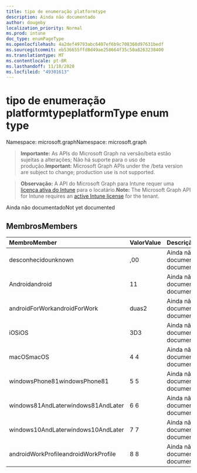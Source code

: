 ```yaml
---
title: tipo de enumeração platformtype
description: Ainda não documentado
author: dougeby
localization_priority: Normal
ms.prod: intune
doc_type: enumPageType
ms.openlocfilehash: 4a2def49793abc6407ef6b9c708368d97631bedf
ms.sourcegitcommit: eb536655ffd8d49ae258664f35c50a8263238400
ms.translationtype: MT
ms.contentlocale: pt-BR
ms.lasthandoff: 11/18/2020
ms.locfileid: "49301613"
---
```

# <a name="platformtype-enum-type"></a><span data-ttu-id="649aa-103">tipo de enumeração platformtype</span><span class="sxs-lookup"><span data-stu-id="649aa-103">platformType enum type</span></span>

<span data-ttu-id="649aa-104">Namespace: microsoft.graph</span><span class="sxs-lookup"><span data-stu-id="649aa-104">Namespace: microsoft.graph</span></span>

> <span data-ttu-id="649aa-105">**Importante:** As APIs do Microsoft Graph na versão/beta estão sujeitas a alterações; Não há suporte para o uso de produção.</span><span class="sxs-lookup"><span data-stu-id="649aa-105">**Important:** Microsoft Graph APIs under the /beta version are subject to change; production use is not supported.</span></span>

> <span data-ttu-id="649aa-106">**Observação:** A API do Microsoft Graph para Intune requer uma [licença ativa do Intune](https://go.microsoft.com/fwlink/?linkid=839381) para o locatário.</span><span class="sxs-lookup"><span data-stu-id="649aa-106">**Note:** The Microsoft Graph API for Intune requires an [active Intune license](https://go.microsoft.com/fwlink/?linkid=839381) for the tenant.</span></span>

<span data-ttu-id="649aa-107">Ainda não documentado</span><span class="sxs-lookup"><span data-stu-id="649aa-107">Not yet documented</span></span>

## <a name="members"></a><span data-ttu-id="649aa-108">Membros</span><span class="sxs-lookup"><span data-stu-id="649aa-108">Members</span></span>
|<span data-ttu-id="649aa-109">Membro</span><span class="sxs-lookup"><span data-stu-id="649aa-109">Member</span></span>|<span data-ttu-id="649aa-110">Valor</span><span class="sxs-lookup"><span data-stu-id="649aa-110">Value</span></span>|<span data-ttu-id="649aa-111">Descrição</span><span class="sxs-lookup"><span data-stu-id="649aa-111">Description</span></span>|
|:---|:---|:---|
|<span data-ttu-id="649aa-112">desconhecido</span><span class="sxs-lookup"><span data-stu-id="649aa-112">unknown</span></span>|<span data-ttu-id="649aa-113">,0</span><span class="sxs-lookup"><span data-stu-id="649aa-113">0</span></span>|<span data-ttu-id="649aa-114">Ainda não documentado</span><span class="sxs-lookup"><span data-stu-id="649aa-114">Not yet documented</span></span>|
|<span data-ttu-id="649aa-115">Android</span><span class="sxs-lookup"><span data-stu-id="649aa-115">android</span></span>|<span data-ttu-id="649aa-116">1</span><span class="sxs-lookup"><span data-stu-id="649aa-116">1</span></span>|<span data-ttu-id="649aa-117">Ainda não documentado</span><span class="sxs-lookup"><span data-stu-id="649aa-117">Not yet documented</span></span>|
|<span data-ttu-id="649aa-118">androidForWork</span><span class="sxs-lookup"><span data-stu-id="649aa-118">androidForWork</span></span>|<span data-ttu-id="649aa-119">duas</span><span class="sxs-lookup"><span data-stu-id="649aa-119">2</span></span>|<span data-ttu-id="649aa-120">Ainda não documentado</span><span class="sxs-lookup"><span data-stu-id="649aa-120">Not yet documented</span></span>|
|<span data-ttu-id="649aa-121">iOS</span><span class="sxs-lookup"><span data-stu-id="649aa-121">iOS</span></span>|<span data-ttu-id="649aa-122">3D</span><span class="sxs-lookup"><span data-stu-id="649aa-122">3</span></span>|<span data-ttu-id="649aa-123">Ainda não documentado</span><span class="sxs-lookup"><span data-stu-id="649aa-123">Not yet documented</span></span>|
|<span data-ttu-id="649aa-124">macOS</span><span class="sxs-lookup"><span data-stu-id="649aa-124">macOS</span></span>|<span data-ttu-id="649aa-125">4 </span><span class="sxs-lookup"><span data-stu-id="649aa-125">4</span></span>|<span data-ttu-id="649aa-126">Ainda não documentado</span><span class="sxs-lookup"><span data-stu-id="649aa-126">Not yet documented</span></span>|
|<span data-ttu-id="649aa-127">windowsPhone81</span><span class="sxs-lookup"><span data-stu-id="649aa-127">windowsPhone81</span></span>|<span data-ttu-id="649aa-128">5 </span><span class="sxs-lookup"><span data-stu-id="649aa-128">5</span></span>|<span data-ttu-id="649aa-129">Ainda não documentado</span><span class="sxs-lookup"><span data-stu-id="649aa-129">Not yet documented</span></span>|
|<span data-ttu-id="649aa-130">windows81AndLater</span><span class="sxs-lookup"><span data-stu-id="649aa-130">windows81AndLater</span></span>|<span data-ttu-id="649aa-131">6 </span><span class="sxs-lookup"><span data-stu-id="649aa-131">6</span></span>|<span data-ttu-id="649aa-132">Ainda não documentado</span><span class="sxs-lookup"><span data-stu-id="649aa-132">Not yet documented</span></span>|
|<span data-ttu-id="649aa-133">windows10AndLater</span><span class="sxs-lookup"><span data-stu-id="649aa-133">windows10AndLater</span></span>|<span data-ttu-id="649aa-134">7 </span><span class="sxs-lookup"><span data-stu-id="649aa-134">7</span></span>|<span data-ttu-id="649aa-135">Ainda não documentado</span><span class="sxs-lookup"><span data-stu-id="649aa-135">Not yet documented</span></span>|
|<span data-ttu-id="649aa-136">androidWorkProfile</span><span class="sxs-lookup"><span data-stu-id="649aa-136">androidWorkProfile</span></span>|<span data-ttu-id="649aa-137">8 </span><span class="sxs-lookup"><span data-stu-id="649aa-137">8</span></span>|<span data-ttu-id="649aa-138">Ainda não documentado</span><span class="sxs-lookup"><span data-stu-id="649aa-138">Not yet documented</span></span>|




